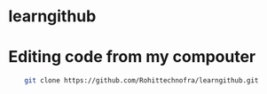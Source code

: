 # learngithub

# Editing code from my compouter 
````bash
    git clone https://github.com/Rohittechnofra/learngithub.git